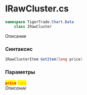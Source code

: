 
# IRawCluster.cs
```csharp
namespace TigerTrade.Chart.Data  
    class IRawCluster
```

Описание

### Синтаксис
```csharp
IRawClusterItem GetItem(long price)
```

### Параметры  
<mark style="color:red;">**`price`**</mark> <mark style="color:orange;">`long`</mark>  
 *Описание*  
  

                    
                    